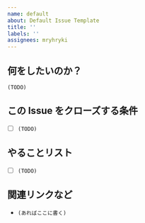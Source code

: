 ```yaml
---
name: default
about: Default Issue Template
title: ''
labels: ''
assignees: mryhryki
---
```


## 何をしたいのか？

`(TODO)`

## この Issue をクローズする条件

- [ ] `(TODO)`

## やることリスト

- [ ] `(TODO)`

## 関連リンクなど

- `(あればここに書く)`
